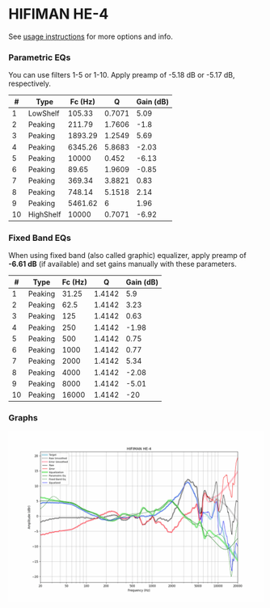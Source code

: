 # HIFIMAN HE-4
See [usage instructions](https://github.com/jaakkopasanen/AutoEq#usage) for more options and info.

### Parametric EQs
You can use filters 1-5 or 1-10. Apply preamp of -5.18 dB or -5.17 dB, respectively.

|   # | Type      |   Fc (Hz) |      Q |   Gain (dB) |
|-----|-----------|-----------|--------|-------------|
|   1 | LowShelf  |    105.33 | 0.7071 |        5.09 |
|   2 | Peaking   |    211.79 | 1.7606 |       -1.8  |
|   3 | Peaking   |   1893.29 | 1.2549 |        5.69 |
|   4 | Peaking   |   6345.26 | 5.8683 |       -2.03 |
|   5 | Peaking   |  10000    | 0.452  |       -6.13 |
|   6 | Peaking   |     89.65 | 1.9609 |       -0.85 |
|   7 | Peaking   |    369.34 | 3.8821 |        0.83 |
|   8 | Peaking   |    748.14 | 5.1518 |        2.14 |
|   9 | Peaking   |   5461.62 | 6      |        1.96 |
|  10 | HighShelf |  10000    | 0.7071 |       -6.92 |

### Fixed Band EQs
When using fixed band (also called graphic) equalizer, apply preamp of **-6.61 dB** (if available) and set gains manually with these parameters.

|   # | Type    |   Fc (Hz) |      Q |   Gain (dB) |
|-----|---------|-----------|--------|-------------|
|   1 | Peaking |     31.25 | 1.4142 |        5.9  |
|   2 | Peaking |     62.5  | 1.4142 |        3.23 |
|   3 | Peaking |    125    | 1.4142 |        0.63 |
|   4 | Peaking |    250    | 1.4142 |       -1.98 |
|   5 | Peaking |    500    | 1.4142 |        0.75 |
|   6 | Peaking |   1000    | 1.4142 |        0.77 |
|   7 | Peaking |   2000    | 1.4142 |        5.34 |
|   8 | Peaking |   4000    | 1.4142 |       -2.08 |
|   9 | Peaking |   8000    | 1.4142 |       -5.01 |
|  10 | Peaking |  16000    | 1.4142 |      -20    |

### Graphs
![](./HIFIMAN%20HE-4.png)
